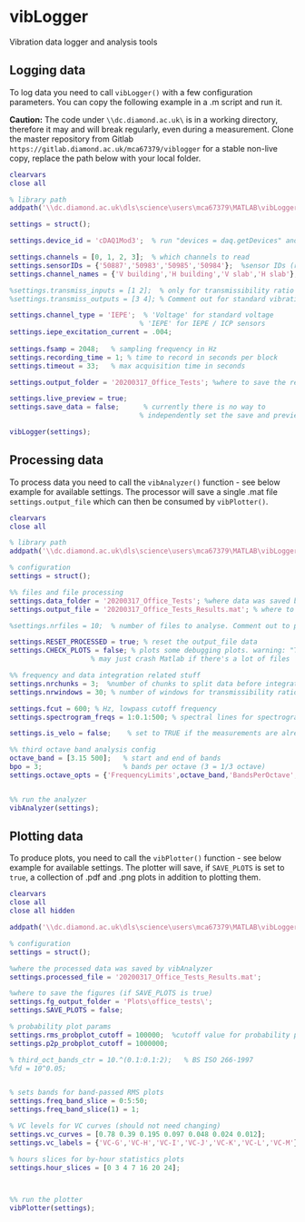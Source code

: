 # vibLogger

Vibration data logger and analysis tools

## Logging data
To log data you need to call `vibLogger()` with a few configuration parameters. 
You can copy the following example in a .m script and run it.

**Caution:**
The code under `\\dc.diamond.ac.uk\` is in a working directory, therefore it may
and will break regularly, even during a measurement. Clone the master repository from Gitlab 
`https://gitlab.diamond.ac.uk/mca67379/viblogger` for a stable non-live 
copy, replace the path below with your local folder.

```matlab
clearvars
close all

% library path
addpath('\\dc.diamond.ac.uk\dls\science\users\mca67379\MATLAB\vibLogger');

settings = struct();

settings.device_id = 'cDAQ1Mod3';  % run "devices = daq.getDevices" and find the device ID

settings.channels = [0, 1, 2, 3];  % which channels to read 
settings.sensorIDs = {'50887','50983','50985','50984'};  %sensor IDs (run sensors_db('list') to see all sensors)
settings.channel_names = {'V building','H building','V slab','H slab'}; %channel names

%settings.transmiss_inputs = [1 2];  % only for transmissibility ratio tests.
%settings.transmiss_outputs = [3 4]; % Comment out for standard vibration test

settings.channel_type = 'IEPE';  % 'Voltage' for standard voltage
                                % 'IEPE' for IEPE / ICP sensors
settings.iepe_excitation_current = .004;                         
                        
settings.fsamp = 2048;   % sampling frequency in Hz
settings.recording_time = 1; % time to record in seconds per block
settings.timeout = 33;   % max acquisition time in seconds

settings.output_folder = '20200317_Office_Tests'; %where to save the results

settings.live_preview = true;   
settings.save_data = false;      % currently there is no way to 
                                % independently set the save and preview times

vibLogger(settings);
```

## Processing data

To process data you need to call the `vibAnalyzer()` function - see below example for available settings. The processor will save a single .mat file `settings.output_file` which can then be consumed by `vibPlotter()`.

```matlab
clearvars
close all

% library path
addpath('\\dc.diamond.ac.uk\dls\science\users\mca67379\MATLAB\vibLogger');

% configuration
settings = struct();

%% files and file processing
settings.data_folder = '20200317_Office_Tests'; %where data was saved by vibLogger
settings.output_file = '20200317_Office_Tests_Results.mat'; % where to save the processed data file

%settings.nrfiles = 10;  % number of files to analyse. Comment out to process all files.

settings.RESET_PROCESSED = true; % reset the output_file data
settings.CHECK_PLOTS = false; % plots some debugging plots. warning: "TRUE" 
                    % may just crash Matlab if there's a lot of files

%% frequency and data integration related stuff
settings.nrchunks = 3;  %number of chunks to split data before integration
settings.nrwindows = 30; % number of windows for transmissibility ratio

settings.fcut = 600; % Hz, lowpass cutoff frequency
settings.spectrogram_freqs = 1:0.1:500; % spectral lines for spectrograms

settings.is_velo = false;    % set to TRUE if the measurements are already in velocity. 

%% third octave band analysis config
octave_band = [3.15 500];   % start and end of bands
bpo = 3;                    % bands per octave (3 = 1/3 octave)
settings.octave_opts = {'FrequencyLimits',octave_band,'BandsPerOctave',bpo};


%% run the analyzer
vibAnalyzer(settings);
```


## Plotting data

To produce plots, you need to call the `vibPlotter()` function - see below example for available settings. 
The plotter will save, if `SAVE_PLOTS` is set to `true`, a collection of .pdf and .png plots in addition to 
plotting them.


```matlab
clearvars
close all
close all hidden

addpath('\\dc.diamond.ac.uk\dls\science\users\mca67379\MATLAB\vibLogger');

% configuration
settings = struct();

%where the processed data was saved by vibAnalyzer
settings.processed_file = '20200317_Office_Tests_Results.mat'; 

%where to save the figures (if SAVE_PLOTS is true)
settings.fg_output_folder = 'Plots\office_tests\';
settings.SAVE_PLOTS = false;

% probability plot params
settings.rms_probplot_cutoff = 100000;  %cutoff value for probability plot, nm
settings.p2p_probplot_cutoff = 1000000;

% third_oct_bands_ctr = 10.^(0.1:0.1:2);   % BS ISO 266-1997
%fd = 10^0.05;


% sets bands for band-passed RMS plots
settings.freq_band_slice = 0:5:50;
settings.freq_band_slice(1) = 1;

% VC levels for VC curves (should not need changing)
settings.vc_curves = [0.78 0.39 0.195 0.097 0.048 0.024 0.012];
settings.vc_labels = {'VC-G','VC-H','VC-I','VC-J','VC-K','VC-L','VC-M'};

% hours slices for by-hour statistics plots
settings.hour_slices = [0 3 4 7 16 20 24];



%% run the plotter
vibPlotter(settings);

```